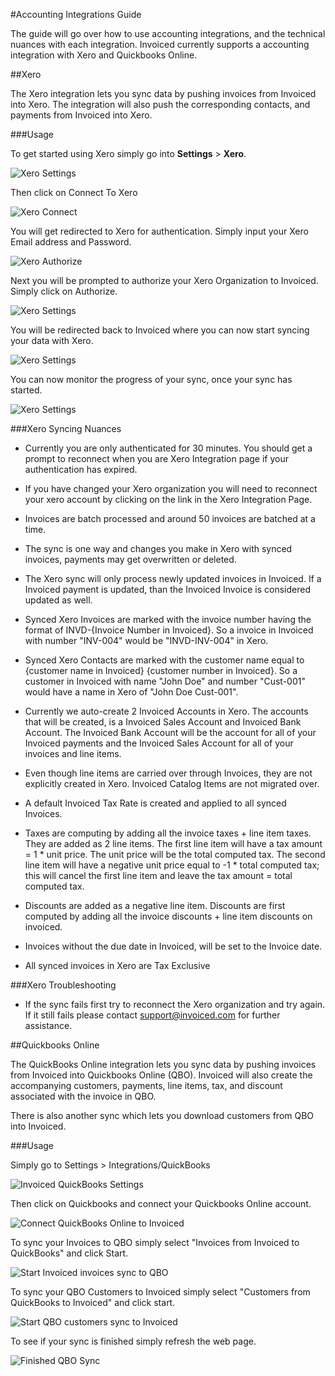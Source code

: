 #Accounting Integrations Guide

The guide will go over how to use accounting integrations, and the technical nuances with each integration.  Invoiced currently supports a accounting integration with Xero and Quickbooks Online.

##Xero

The Xero integration lets you sync data by pushing invoices from Invoiced into Xero.  The integration will also push the corresponding contacts, and payments from Invoiced into Xero.

###Usage

To get started using Xero simply go into **Settings** > **Xero**.  

![Xero Settings](../img/xero-screen-1.png)

Then click on Connect To Xero

![Xero Connect](../img/xero-screen-2.png)

You will get redirected to Xero for authentication. Simply input your Xero Email address and Password.

![Xero Authorize](../img/xero-screen-3.png)

Next you will be prompted to authorize your Xero Organization to Invoiced.  Simply click on Authorize.

![Xero Settings](../img/xero-screen-4.png)

You will be redirected back to Invoiced where you can now start syncing your data with Xero.

![Xero Settings](../img/xero-screen-5.png)

You can now monitor the progress of your sync, once your sync has started. 

![Xero Settings](../img/xero-screen-6.png)

###Xero Syncing Nuances 

- Currently you are only authenticated for 30 minutes.  You should get a prompt to reconnect when you are Xero Integration page if your authentication has expired. 

- If you have changed your Xero organization you will need to reconnect your xero account by clicking on the link in the Xero Integration Page.

- Invoices are batch processed and around 50 invoices are batched at a time.

- The sync is one way and changes you make in Xero with synced invoices, payments may get overwritten or deleted.

- The Xero sync will only process newly updated invoices in Invoiced.  If a Invoiced payment is updated, than the Invoiced Invoice is considered updated as well.

- Synced Xero Invoices are marked with the invoice number having the format of INVD-{Invoice Number in Invoiced}.  So a invoice in Invoiced with number "INV-004" would be "INVD-INV-004" in Xero.  

- Synced Xero Contacts are marked with the customer name equal to {customer name in Invoiced} {customer number in Invoiced}.  So a customer in Invoiced with name "John Doe" and number "Cust-001" would have a name in Xero of "John Doe Cust-001". 

- Currently we auto-create 2 Invoiced Accounts in Xero.  The accounts that will be created, is a Invoiced Sales Account and Invoiced Bank Account.  The Invoiced Bank Account will be the account for all of your Invoiced payments and the Invoiced Sales Account for all of your invoices and line items.

- Even though line items are carried over through Invoices, they are not explicitly created in Xero.  Invoiced Catalog Items are not migrated over.

- A default Invoiced Tax Rate is created and applied to all synced Invoices.

- Taxes are computing by adding all the invoice taxes + line item taxes.  They are added as 2 line items. The first line item will have a tax amount = 1 * unit price. The unit price will be the total computed tax.  The second line item will have a negative unit price equal to -1 * total computed tax; this will cancel the first line item and leave the tax amount = total computed tax. 

- Discounts are added as a negative line item.  Discounts are first computed by adding all the invoice discounts + line item discounts on invoiced.

- Invoices without the due date in Invoiced, will be set to the Invoice date.

- All synced invoices in Xero are Tax Exclusive

###Xero Troubleshooting

- If the sync fails first try to reconnect the Xero organization and try again.  If it still fails please contact [support@invoiced.com](mailto:support@invoiced.com) for further assistance.


##Quickbooks Online

The QuickBooks Online integration lets you sync data by pushing invoices from Invoiced into Quickbooks Online (QBO).  Invoiced will also create the accompanying customers, payments, line items, tax, and discount associated with the invoice in QBO.

There is also another sync which lets you download customers from QBO into Invoiced.

###Usage

Simply go to Settings > Integrations/QuickBooks

![Invoiced QuickBooks Settings](../img/settings-panel-integrations-quickbooks.png)

Then click on Quickbooks and connect your Quickbooks Online account.

![Connect QuickBooks Online to Invoiced](../img/quickbooks-online-connect.png)

To sync your Invoices to QBO simply select "Invoices from Invoiced to QuickBooks" and click Start.

![Start Invoiced invoices sync to QBO](../img/quickbooks-online-invoices-sync.png)

To sync your QBO Customers to Invoiced simply select "Customers from QuickBooks to Invoiced" and click start.

![Start QBO customers sync to Invoiced](../img/quickbooks-online-customer-sync.png)

To see if your sync is finished simply refresh the web page.

![Finished QBO Sync](../img/quickbooks-online-sync-finished.png)

